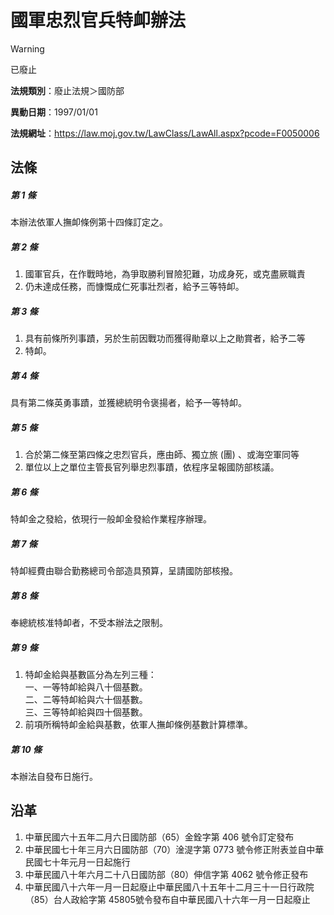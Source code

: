 # 國軍忠烈官兵特卹辦法
> [!WARNING]
> 已廢止

**法規類別**：廢止法規＞國防部

**異動日期**：1997/01/01  

**法規網址**：https://law.moj.gov.tw/LawClass/LawAll.aspx?pcode=F0050006



## 法條
##### 第 1 條
本辦法依軍人撫卹條例第十四條訂定之。

##### 第 2 條
1. 國軍官兵，在作戰時地，為爭取勝利冒險犯難，功成身死，或克盡厥職責
1. 仍未達成任務，而慷慨成仁死事壯烈者，給予三等特卹。

##### 第 3 條
1. 具有前條所列事蹟，另於生前因戰功而獲得勛章以上之勛賞者，給予二等
1. 特卹。

##### 第 4 條
具有第二條英勇事蹟，並獲總統明令褒揚者，給予一等特卹。

##### 第 5 條
1. 合於第二條至第四條之忠烈官兵，應由師、獨立旅 (團) 、或海空軍同等
1. 單位以上之單位主管長官列舉忠烈事蹟，依程序呈報國防部核議。

##### 第 6 條
特卹金之發給，依現行一般卹金發給作業程序辦理。

##### 第 7 條
特卹經費由聯合勤務總司令部造具預算，呈請國防部核撥。

##### 第 8 條
奉總統核准特卹者，不受本辦法之限制。

##### 第 9 條
1. 特卹金給與基數區分為左列三種：  
一、一等特卹給與八十個基數。  
二、二等特卹給與六十個基數。  
三、三等特卹給與四十個基數。
1. 前項所稱特卹金給與基數，依軍人撫卹條例基數計算標準。

##### 第 10 條
本辦法自發布日施行。

## 沿革
1. 中華民國六十五年二月六日國防部（65）金銓字第 406  號令訂定發布
1. 中華民國七十年三月六日國防部（70）淦湜字第 0773 號令修正附表並自中華民國七十年元月一日起施行
1. 中華民國八十年六月二十八日國防部（80）伸信字第 4062 號令修正發布
1. 中華民國八十六年一月一日起廢止中華民國八十五年十二月三十一日行政院（85）台人政給字第 45805號令發布自中華民國八十六年一月一日起廢止
